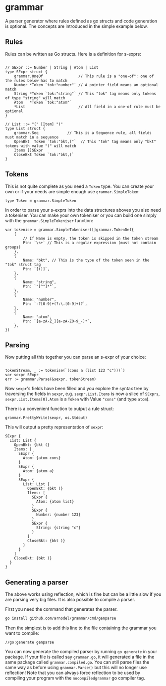 # grammar

A parser generator where rules defined as go structs and code generation is
optional.  The concepts are introduced in the simple example below.

## Rules

Rules can be written as Go structs.  Here is a definition for s-exprs:

```golang

// SExpr ::= Number | String | Atom | List
type SExpr struct {
    grammar.OneOf                // This rule is a "one-of": one of the rules below has to match
    Number *Token `tok:"number"` // A pointer field means an optional match
    String *Token `tok:"string"` // This "tok" tag means only tokens of type "string" will match
    Atom   *Token `tok:"atom"`
    *List                        // All field in a one-of rule must be optional
}

// List ::= "(" [Item] ")"
type List struct {
    grammar.Seq             // This is a Sequence rule, all fields must match in a sequence
    OpenBkt  Token `tok:"bkt,("`  // This "tok" tag means only "bkt" tokens with value "(" will match
    Items []SExpr
    CloseBkt Token `tok:"bkt,)`
}
```

## Tokens

This is not quite complete as you need a `Token` type.  You can create your own or if your needs are simple enough use `grammar.SimpleToken`:

```golang
type Token = grammar.SimpleToken
```

In order to parse your s-exprs into the data structures aboves you also need a tokeniser.  You can make your own tokeniser or you can build one simply with the `grammar.SimpleTokeniser` function:

```golang
var tokenise = grammar.SimpleTokeniser([]grammar.TokenDef{
    {
        // If Name is empty, the token is skipped in the token stream
        Ptn: `\s+` // This is a regular expression (must not contain groups)
    },
    {
        Name: "bkt", // This is the type of the token seen in the "tok" struct tag
        Ptn: `[()]`,
    },
    {
        Name: "string",
        Ptn: `"[^"]*"`,
    },
    {
        Name: "number",
        Ptn: `-?[0-9]+(?:\.[0-9]+)?`,
    },
    {
        Name: "atom",
        Ptn: `[a-zA-Z_][a-zA-Z0-9_-]*`,
    },
})
```

## Parsing

Now putting all this together you can parse an s-expr of your choice:

```golang

tokenStream, _ := tokenise(`(cons a (list 123 "c")))`)
var sexpr SExpr
err := grammar.Parse(&sexpr, tokenStream)
```

Now `sexpr`'s fields have been filled and you explore the syntax tree by
traversing the fields in `sexpr`, e.g. `sexpr.List.Items` is now a slice of
`SExprs`, `sexpr.List.Items[0].Atom` is a `Token` with Value `"cons"` (and type
`atom`).

There is a convenient function to output a rule struct:

```golang
grammar.PrettyWrite(sexpr, os.Stdout)
```

This will output a pretty representation of `sexpr`:
```
SExpr {
  List: List {
    OpenBkt: {bkt (}
    Items: [
      SExpr {
        Atom: {atom cons}
      }
      SExpr {
        Atom: {atom a}
      }
      SExpr {
        List: List {
          OpenBkt: {bkt (}
          Items: [
            SExpr {
              Atom: {atom list}
            }
            SExpr {
              Number: {number 123}
            }
            SExpr {
              String: {string "c"}
            }
          ]
          CloseBkt: {bkt )}
        }
      }
    ]
    CloseBkt: {bkt )}
  }
}
```

## Generating a parser

The above works using reflection, which is fine but can be a little slow if you
are parsing very big files.  It is also possible to compile a parser.

First you need the command that generates the parser.

```sh
go install github.com/arnodel/grammar/cmd/genparse
```

Then the simplest is to add this line to the file containing the grammar you
want to compile:

```golang
//go:generate genparse
```

You can now generate the compiled parser by running `go generate` in your
package.  If your file is called say `grammar.go`, it will generated a file in
the same package called `grammar.compiled.go`.  You can still parse files the
same way as before using `grammar.Parse()` but this will no longer use
reflection!  Note that you can always force reflection to be used by compiling your
program with the `nocompiledgrammar` go compiler tag.
